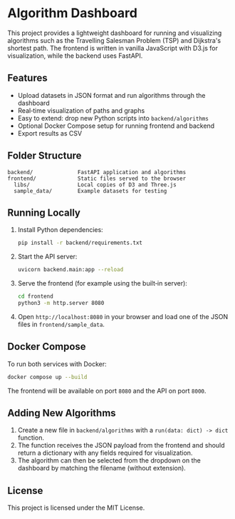 # Algorithm Dashboard

This project provides a lightweight dashboard for running and visualizing algorithms such as the Travelling Salesman Problem (TSP) and Dijkstra's shortest path. The frontend is written in vanilla JavaScript with D3.js for visualization, while the backend uses FastAPI.

## Features

- Upload datasets in JSON format and run algorithms through the dashboard
- Real‑time visualization of paths and graphs
- Easy to extend: drop new Python scripts into `backend/algorithms`
- Optional Docker Compose setup for running frontend and backend
- Export results as CSV

## Folder Structure

```
backend/              FastAPI application and algorithms
frontend/             Static files served to the browser
  libs/               Local copies of D3 and Three.js
  sample_data/        Example datasets for testing
```

## Running Locally

1. Install Python dependencies:
   ```bash
   pip install -r backend/requirements.txt
   ```
2. Start the API server:
   ```bash
   uvicorn backend.main:app --reload
   ```
3. Serve the frontend (for example using the built‑in server):
   ```bash
   cd frontend
   python3 -m http.server 8080
   ```
4. Open `http://localhost:8080` in your browser and load one of the JSON files in `frontend/sample_data`.

## Docker Compose

To run both services with Docker:

```bash
docker compose up --build
```

The frontend will be available on port `8080` and the API on port `8000`.

## Adding New Algorithms

1. Create a new file in `backend/algorithms` with a `run(data: dict) -> dict` function.
2. The function receives the JSON payload from the frontend and should return a dictionary with any fields required for visualization.
3. The algorithm can then be selected from the dropdown on the dashboard by matching the filename (without extension).

## License

This project is licensed under the MIT License.
